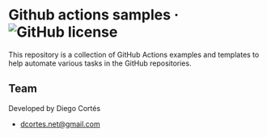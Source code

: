 # Github actions samples &middot; ![GitHub license](https://img.shields.io/badge/license-MIT-blue.svg)

This repository is a collection of GitHub Actions examples and templates to help automate various tasks in the GitHub repositories.

## Team

Developed by Diego Cortés

- dcortes.net@gmail.com
